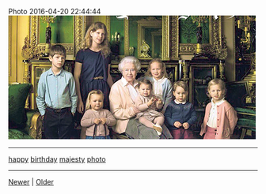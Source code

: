 <!--
title: Photo 2016-04-20 22
date: 2020-06-28T14:43:49.695Z
tags: happy, birthday, majesty, photo
-->


Photo 2016-04-20 22:44:44
![](143134379242-0.png)

<!--BOTTOM-POST-NAVIGATION-->
---

[happy](tag-happy.md) [birthday](tag-birthday.md) [majesty](tag-majesty.md) [photo](tag-photo.md)

---

[Newer](142469124562.md) | [Older](143425514722.md)
